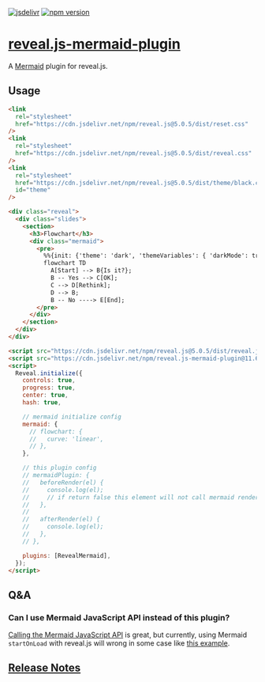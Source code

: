 [![jsdelivr][jsdelivr-badge]][jsdelivr-link]
[![npm version][fury-badge]][fury-link]

# [reveal.js-mermaid-plugin](https://zjffun.github.io/reveal.js-mermaid-plugin)

A [Mermaid](https://mermaid.js.org/) plugin for reveal.js.

## Usage

```html
<link
  rel="stylesheet"
  href="https://cdn.jsdelivr.net/npm/reveal.js@5.0.5/dist/reset.css"
/>
<link
  rel="stylesheet"
  href="https://cdn.jsdelivr.net/npm/reveal.js@5.0.5/dist/reveal.css"
/>
<link
  rel="stylesheet"
  href="https://cdn.jsdelivr.net/npm/reveal.js@5.0.5/dist/theme/black.css"
  id="theme"
/>

<div class="reveal">
  <div class="slides">
    <section>
      <h3>Flowchart</h3>
      <div class="mermaid">
        <pre>
          %%{init: {'theme': 'dark', 'themeVariables': { 'darkMode': true }}}%%
          flowchart TD
            A[Start] --> B{Is it?};
            B -- Yes --> C[OK];
            C --> D[Rethink];
            D --> B;
            B -- No ----> E[End];
        </pre>
      </div>
    </section>
  </div>
</div>

<script src="https://cdn.jsdelivr.net/npm/reveal.js@5.0.5/dist/reveal.js"></script>
<script src="https://cdn.jsdelivr.net/npm/reveal.js-mermaid-plugin@11.6.0/plugin/mermaid/mermaid.js"></script>
<script>
  Reveal.initialize({
    controls: true,
    progress: true,
    center: true,
    hash: true,

    // mermaid initialize config
    mermaid: {
      // flowchart: {
      //   curve: 'linear',
      // },
    },

    // this plugin config
    // mermaidPlugin: {
    //   beforeRender(el) {
    //     console.log(el);
    //     // if return false this element will not call mermaid render
    //   },
    //
    //   afterRender(el) {
    //     console.log(el);
    //   },
    // },

    plugins: [RevealMermaid],
  });
</script>
```

## Q&A

### Can I use Mermaid JavaScript API instead of this plugin?

[Calling the Mermaid JavaScript API](https://mermaid.js.org/intro/getting-started.html#_4-calling-the-mermaid-javascript-api) is great, but currently, using Mermaid `startOnLoad` with reveal.js will wrong in some case like [this example](https://codepen.io/1010543618/pen/poBrEGE).

## [Release Notes](./CHANGELOG.md)

[fury-link]: https://badge.fury.io/js/reveal.js-mermaid-plugin
[fury-badge]: https://badge.fury.io/js/reveal.js-mermaid-plugin.svg
[jsdelivr-link]: https://www.jsdelivr.com/package/npm/reveal.js-mermaid-plugin
[jsdelivr-badge]: https://data.jsdelivr.com/v1/package/npm/reveal.js-mermaid-plugin/badge
